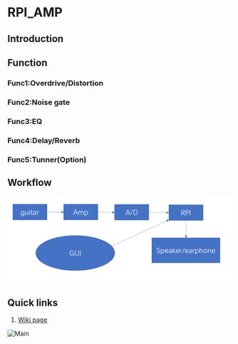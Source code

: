 # RPI_AMP

## Introduction

## Function
### Func1:Overdrive/Distortion
### Func2:Noise gate
### Func3:EQ
### Func4:Delay/Reverb
### Func5:Tunner(Option)

## Workflow
![Workflpw](resource/images/workflow.png)

## Quick links

1) [Wiki page](https://github.com/LemonRepublica/RPI_AMP/wiki)  

![Main](resources/images/Main.jpg)
